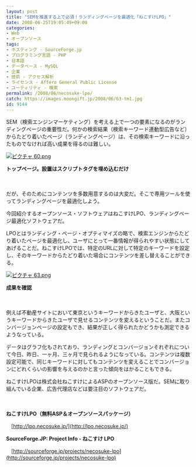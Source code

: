 ```yaml
---
layout: post
title: "SEMを推進する上で必須！ランディングページを最適化「ねこすけLPO」"
date: 2008-06-25T19:05:49+09:00
categories:
- Web
- オープンソース
tags: 
- ホスティング - SourceForge.jp
- プログラミング言語 - PHP
- 日本語
- データベース - MySQL
- 企業
- 技術 - アクセス解析
- ライセンス - Affero General Public License
- ユーティリティ - 検索
permalink: /2008/06/necosuke-lpo/
catch: https://images.moongift.jp/2008/06/63-tm1.jpg
id: 9144
---
```

SEM（検索エンジンマーケティング）を考える上で一つの要素になるのがランディングページの重要性だ。何かの検索結果（検索キーワード連動型広告など）からたどり着いたページ（ランディングページ）は、その検索キーワードに沿ったものでなければ高い成果を得るのは難しい。

  

[![ピクチャ 60.png](https://images.moongift.jp/2008/06/60-tm.jpg)](https://images.moongift.jp/2008/06/60.jpg)  
  
**トップページ。設置はスクリプトタグを埋め込むだけ**

  

　

  

だが、そのためにコンテンツを多数用意するのは大変だ。そこで専用ツールを使ってランディングページを最適化しよう。

  

今回紹介するオープンソース・ソフトウェアはねこすけLPO、ランディングページ最適化ソフトウェアだ。

  
  
<!--more-->  

LPOとはランディング・ページ・オプティマイズの略で、検索エンジンからたどり着いたページを最適化し、ユーザにとって一番情報が得られやすい状態にしてあげることだ。ねこすけLPOでは、特定のURLに対して特定のキーワードを設定し、そのキーワードからたどり着いた場合にコンテンツを差し替えることができる。

  

[![ピクチャ 63.png](https://images.moongift.jp/2008/06/63-tm1.jpg)](https://images.moongift.jp/2008/06/632.jpg)  
  
**成果を確認**

  

　

  

例えば不動産サイトにおいて東京というキーワードからきたユーザと、大阪というキーワードからきたユーザで見せるコンテンツを変えるということだ。またコンバージョンページの設定もでき、結果が正しく得られたかどうかも測定できるようなっている。

  

データはグラフ化もされており、ランディングとコンバージョンそれぞれについて今日、昨日、一ヶ月、三ヶ月で見られるようになっている。コンテンツは複数設定可能で、同じキーワードに対してもコンテンツを変えることでコンバージョンにどれくらいの影響を与えるのかと言った傾向をはかることもできる。

  

ねこすけLPOは株式会社ねこすけによるASPのオープンソース版だ。SEMに取り組んでいる企業、広告代理店などは要注目のソフトウェアだ。

  

　

  

**ねこすけLPO（無料ASP＆オープンソースパッケージ）**  
  
　[http://lpo.necosuke.jp/](http://lpo.necosuke.jp/)

  

**SourceForge.JP: Project Info - ねこすけ LPO**  
  
　[http://sourceforge.jp/projects/necosuke-lpo](http://sourceforge.jp/projects/necosuke-lpo)

  

